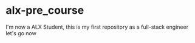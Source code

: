 # alx-pre_course
I'm now a ALX Student, this is my first repository as a full-stack engineer
let's go now
